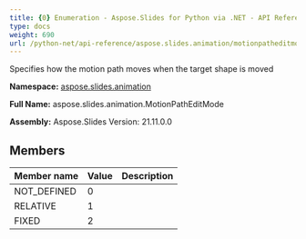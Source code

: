 ```yaml
---
title: {0} Enumeration - Aspose.Slides for Python via .NET - API Reference
type: docs
weight: 690
url: /python-net/api-reference/aspose.slides.animation/motionpatheditmode/
---
```


Specifies how the motion path moves when the target shape is moved

**Namespace:** [aspose.slides.animation](/python-net/api-reference/aspose.slides.animation/)

**Full Name:** aspose.slides.animation.MotionPathEditMode

**Assembly:**  Aspose.Slides Version: 21.11.0.0

## **Members**
|**Member name**|**Value**|**Description**|
| :- | :- | :- |
|NOT_DEFINED|0||
|RELATIVE|1||
|FIXED|2||
